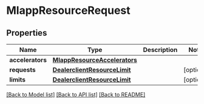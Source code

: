 # MlappResourceRequest

## Properties
Name | Type | Description | Notes
------------ | ------------- | ------------- | -------------
**accelerators** | [**MlappResourceAccelerators**](MlappResourceAccelerators.md) |  | 
**requests** | [**DealerclientResourceLimit**](DealerclientResourceLimit.md) |  | [optional] 
**limits** | [**DealerclientResourceLimit**](DealerclientResourceLimit.md) |  | [optional] 

[[Back to Model list]](../README.md#documentation-for-models) [[Back to API list]](../README.md#documentation-for-api-endpoints) [[Back to README]](../README.md)


